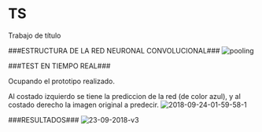 # TS
Trabajo de título

###ESTRUCTURA DE LA RED NEURONAL CONVOLUCIONAL###
![pooling](https://user-images.githubusercontent.com/31752572/45936991-e69d5080-bf92-11e8-83cb-40feb7e61d9f.jpg)

###TEST EN TIEMPO REAL###

Ocupando el prototipo realizado.

Al costado izquierdo se tiene la prediccion de la red (de color azul), y al costado derecho la imagen original a predecir.
![2018-09-24-01-59-58-1](https://user-images.githubusercontent.com/31752572/45938198-d3dc4900-bf9d-11e8-80de-b3db7e255c86.gif)

###RESULTADOS###
![23-09-2018-v3](https://user-images.githubusercontent.com/31752572/45925539-dda67380-beed-11e8-9b12-7d1efda7c45a.png)
